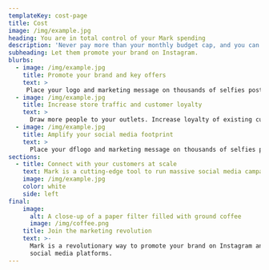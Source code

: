 ```yaml
---
templateKey: cost-page
title: Cost
image: /img/example.jpg
heading: You are in total control of your Mark spending
description: 'Never pay more than your monthly budget cap, and you can stop any time.'
subheading: Let them promote your brand on Instagram.
blurbs:
  - image: /img/example.jpg
    title: Promote your brand and key offers
    text: >
     Place your logo and marketing message on thousands of selfies posted by real people.
  - image: /img/example.jpg
    title: Increase store traffic and customer loyalty
    text: >
      Draw more people to your outlets. Increase loyalty of existing customers and get the new ones.
  - image: /img/example.jpg
    title: Amplify your social media footprint
    text: >
      Place your dflogo and marketing message on thousands of selfies posted by real people.
sections:
  - title: Connect with your customers at scale
    text: Mark is a cutting-edge tool to run massive social media campaings and empower your customers to promote your brand.
    image: /img/example.jpg
    color: white
    side: left
final:
    image:
      alt: A close-up of a paper filter filled with ground coffee
      image: /img/coffee.png
    title: Join the marketing revolution
    text: >-
      Mark is a revolutionary way to promote your brand on Instagram and other
      social media platforms.
---
```

